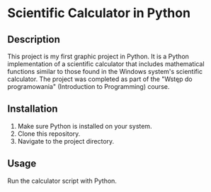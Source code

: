 # Scientific Calculator in Python

## Description
This project is my first graphic project in Python. It is a Python implementation of a scientific calculator that includes mathematical functions similar to those found in the Windows system's scientific calculator. The project was completed as part of the "Wstęp do programowania" (Introduction to Programming) course.

## Installation
1. Make sure Python is installed on your system.
2. Clone this repository.
3. Navigate to the project directory.

## Usage
Run the calculator script with Python.
